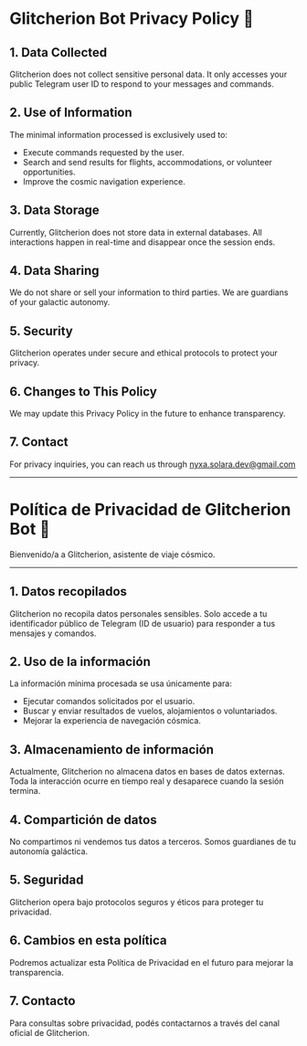 # Glitcherion Bot Privacy Policy 🚀
## 1. Data Collected
Glitcherion does not collect sensitive personal data. It only accesses your public Telegram user ID to respond to your messages and commands.

## 2. Use of Information
The minimal information processed is exclusively used to:
- Execute commands requested by the user.
- Search and send results for flights, accommodations, or volunteer opportunities.
- Improve the cosmic navigation experience.

## 3. Data Storage
Currently, Glitcherion does not store data in external databases. All interactions happen in real-time and disappear once the session ends.

## 4. Data Sharing
We do not share or sell your information to third parties. We are guardians of your galactic autonomy.

## 5. Security
Glitcherion operates under secure and ethical protocols to protect your privacy.

## 6. Changes to This Policy
We may update this Privacy Policy in the future to enhance transparency.

## 7. Contact
For privacy inquiries, you can reach us through nyxa.solara.dev@gmail.com


---


# Política de Privacidad de Glitcherion Bot 🚀

Bienvenido/a a Glitcherion, asistente de viaje cósmico.

---

## 1. Datos recopilados
Glitcherion no recopila datos personales sensibles. Solo accede a tu identificador público de Telegram (ID de usuario) para responder a tus mensajes y comandos.

## 2. Uso de la información
La información mínima procesada se usa únicamente para:
- Ejecutar comandos solicitados por el usuario.
- Buscar y enviar resultados de vuelos, alojamientos o voluntariados.
- Mejorar la experiencia de navegación cósmica.

## 3. Almacenamiento de información
Actualmente, Glitcherion no almacena datos en bases de datos externas. Toda la interacción ocurre en tiempo real y desaparece cuando la sesión termina.

## 4. Compartición de datos
No compartimos ni vendemos tus datos a terceros. Somos guardianes de tu autonomía galáctica.

## 5. Seguridad
Glitcherion opera bajo protocolos seguros y éticos para proteger tu privacidad.

## 6. Cambios en esta política
Podremos actualizar esta Política de Privacidad en el futuro para mejorar la transparencia.

## 7. Contacto
Para consultas sobre privacidad, podés contactarnos a través del canal oficial de Glitcherion.
